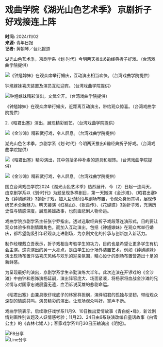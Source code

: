 # 戏曲学院《湖光山色艺术季》 京剧折子好戏接连上阵

**时间:** 2024/11/02  
**来源:** 青年日报  
**记者:** 黄朝琴／台北报道  

湖光山色艺术季，京剧学系《划·时代》今明两天推出6齣经典折子好戏。（台湾戏曲学院提供）

![《钟馗嫁妹》在观众席举行婚庆，互动演出相当欢快。（台湾戏曲学院提供）](https://www.ydn.com.tw/api/DownloadAttached/path?path=%5cContent%5cUploads%5cArticleFile%5c%5c20241102%5c2024110219551723289.JPG&width=800)

钟馗嫁妹喜庆装置及演员互动迎宾。（台湾戏曲学院提供）

![钟馗嫁妹精彩演出，文武全开。（台湾戏曲学院提供）](https://www.ydn.com.tw/api/DownloadAttached/path?path=%5cContent%5cUploads%5cArticleFile%5c%5c20241102%5c2024110219561251426.JPG&width=800)

《钟馗嫁妹》在观众席举行婚庆，近距离互动演出，带给观众惊喜。（台湾戏曲学院提供）

2.《昭君出塞》演出，展现精彩剧艺。（台湾戏曲学院提供）

![《金沙滩》精彩武打戏，令人屏息。（台湾戏曲学院提供）](https://www.ydn.com.tw/api/DownloadAttached/path?path=%5cContent%5cUploads%5cArticleFile%5c%5c20241102%5c2024110219563115492.JPG&width=800)

湖光山色艺术季，京剧学系《划·时代》今明两天推出6齣经典折子好戏。（台湾戏曲学院提供）

![《昭君出塞》精彩演出，其中包括多种朴素的道具和服饰。（台湾戏曲学院提供）](https://www.ydn.com.tw/api/DownloadAttached/path?path=%5cContent%5cUploads%5cArticleFile%5c%5c20241102%5c2024110219565460809.JPG&width=800)

![《金沙滩》精彩武打戏，令人屏息。（台湾戏曲学院提供）](https://www.ydn.com.tw/api/DownloadAttached/path?path=%5cContent%5cUploads%5cArticleFile%5c%5c20241102%5c2024110219573585823.jpg&width=800)

国立台湾戏曲学院2024《湖光山色艺术季》热烈展开，今（2）日起一连两天，由京剧学系以《划·时代》为题呈现多样剧目，第一天搬演《金沙滩》、《昭君出塞》及《钟馗嫁妹》3齣折子戏，加入互动桥段与剧场布置，令观众身历其境，展现传统艺术全新魅力。明天接演《红桃山》、《张良传》、《花蝴蝶》3齣折子戏，充满历史性与情感深度，展现英雄故事，也刻画悲剧人物命运。

戏曲学院京剧学系主任张宇乔指出，透过选取经典折子戏段落连演形式，目的要让观众体验多样剧情跟角色，而加入互动演出，包括《钟馗嫁妹》在观众席举行婚庆，都希望能吸引年轻观众走进剧场，为京剧文化的传承与创新加入新活力。

制作经理戴立吾表示，折子戏相当考验学生的功力，目的也是希望让更多学生有机会主演。这次演出的另一大亮点，是由学生设计场外装置艺术，例如《钟馗嫁妹》演出现场布置洋溢喜庆风格与欢乐的迎亲氛围，精心设计的剧场布置营造出十足的新鲜感。

为呈现最好的演出，京剧学系学生辛勤演练大半年。此次连演在开锣戏的《金沙滩》中由钟和恩饰演杨延嗣，演出阵容庞大、场面紧凑，将杨家将血战金沙滩的兄弟情与对国家忠诚展露无遗，血泪诉说英雄的悲剧命运。

《昭君出塞》由兼具歌仔戏底子的林家祥担纲，演绎昭君的孤独与坚韧，带给观众深刻的情感共鸣，演员精彩的演出，让现场观众叫好，掌声不断。

戏曲学院表示，后续歌仔戏学系11月9、10日推出爱情故事《青白蛇•缘》，新诠剧情刻画性别议题及人妖情感考验；11月23、24日由6系联演改编自童话故事《白雪公主》的《森林七矮人》；客家戏学系11月30日压轴演出《明妃》。 

![FB分享](https://static/img/icons/icon-facebook.png)  
![Line分享](https://static/img/icons/icon-line.png)